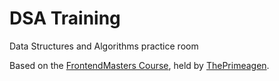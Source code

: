 # DSA Training

Data Structures and Algorithms practice room

Based on the [FrontendMasters Course](https://frontendmasters.com/courses/algorithms/introduction/), held by [ThePrimeagen](https://twitter.com/theprimeagen).
